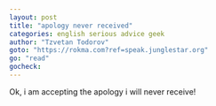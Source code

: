 ```yaml
---
layout: post
title: "apology never received"
categories: english serious advice geek
author: "Tzvetan Todorov"
goto: "https://rokma.com?ref=speak.junglestar.org"
go: "read"
gocheck:
---
```

Ok, i am accepting the apology i will never receive!
